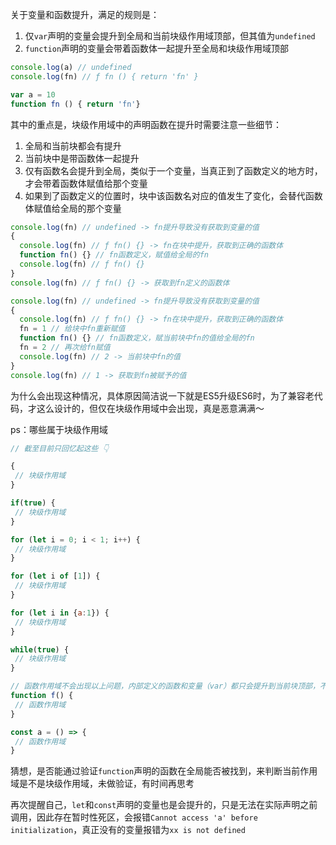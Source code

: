 关于变量和函数提升，满足的规则是：
1. 仅`var`声明的变量会提升到全局和当前块级作用域顶部，但其值为`undefined`
2. `function`声明的变量会带着函数体一起提升至全局和块级作用域顶部

```js
console.log(a) // undefined
console.log(fn) // ƒ fn () { return 'fn' }

var a = 10
function fn () { return 'fn'}
```

其中的重点是，块级作用域中的声明函数在提升时需要注意一些细节：
1. 全局和当前块都会有提升
2. 当前块中是带函数体一起提升
3. 仅有函数名会提升到全局，类似于一个变量，当真正到了函数定义的地方时，才会带着函数体赋值给那个变量
4. 如果到了函数定义的位置时，块中该函数名对应的值发生了变化，会替代函数体赋值给全局的那个变量

```js
console.log(fn) // undefined -> fn提升导致没有获取到变量的值
{
  console.log(fn) // ƒ fn() {} -> fn在块中提升，获取到正确的函数体
  function fn() {} // fn函数定义，赋值给全局的fn
  console.log(fn) // ƒ fn() {}
}
console.log(fn) // ƒ fn() {} -> 获取到fn定义的函数体
```

```js
console.log(fn) // undefined -> fn提升导致没有获取到变量的值
{
  console.log(fn) // ƒ fn() {} -> fn在块中提升，获取到正确的函数体
  fn = 1 // 给块中fn重新赋值
  function fn() {} // fn函数定义，赋当前块中fn的值给全局的fn
  fn = 2 // 再次给fn赋值
  console.log(fn) // 2 -> 当前块中fn的值
}
console.log(fn) // 1 -> 获取到fn被赋予的值
```

为什么会出现这种情况，具体原因简洁说一下就是ES5升级ES6时，为了兼容老代码，才这么设计的，但仅在块级作用域中会出现，真是恶意满满～

ps：哪些属于块级作用域

```js
// 截至目前只回忆起这些 👇

{
 // 块级作用域
}

if(true) {
 // 块级作用域
}

for (let i = 0; i < 1; i++) {
 // 块级作用域
}

for (let i of [1]) {
 // 块级作用域
}

for (let i in {a:1}) {
 // 块级作用域
}

while(true) {
 // 块级作用域
}
```

```js
// 函数作用域不会出现以上问题，内部定义的函数和变量（var）都只会提升到当前块顶部，不会污染全局
function f() {
 // 函数作用域
}

const a = () => {
 // 函数作用域
}
```

猜想，是否能通过验证`function`声明的函数在全局能否被找到，来判断当前作用域是不是块级作用域，未做验证，有时间再思考

再次提醒自己，`let`和`const`声明的变量也是会提升的，只是无法在实际声明之前调用，因此存在暂时性死区，会报错`Cannot access 'a' before initialization`，真正没有的变量报错为`xx is not defined`
